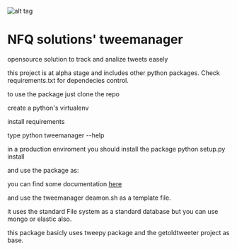 ![alt tag](http://nfqsolutions.com/wp-content/uploads/2014/03/nfq_solutions-300x111.png)

# NFQ solutions' tweemanager

opensource solution to track and analize tweets easely

this project is at alpha stage and includes other python packages. Check requirements.txt for dependecies control.

to use the package just clone the repo

create a python's virtualenv

install requirements

type
python tweemanager --help

in a production enviroment you should install the package
python setup.py install

and use the package as:

you can find some documentation [here]()

and use the tweemanager deamon.sh as a template file.

it uses the standard File system as a standard database but you can use mongo or elastic also.

this package basicly uses tweepy package and the getoldtweeter project as base.


